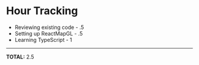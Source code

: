 # Hour Tracking
* Reviewing existing code - .5
* Setting up ReactMapGL - .5
* Learning TypeScript - 1

***
**TOTAL:** 2.5